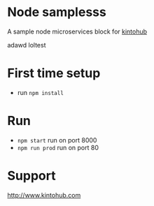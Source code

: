 # Node samplesss

A sample node microservices block for [kintohub](http://kintohub.com)


adawd  loltest

# First time setup

* run `npm install`


# Run

* `npm start` run on port 8000
* `npm run prod` run on port 80

# Support

http://www.kintohub.com
